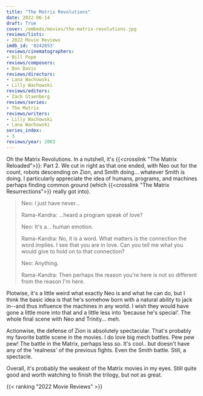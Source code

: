 ```yaml
---
title: "The Matrix Revolutions"
date: 2022-06-14
draft: True
cover: /embeds/movies/the-matrix-revolutions.jpg
reviews/lists:
- 2022 Movie Reviews
imdb_id: '0242653'
reviews/cinematographers:
- Bill Pope
reviews/composers:
- Don Davis
reviews/directors:
- Lana Wachowski
- Lilly Wachowski
reviews/editors:
- Zach Staenberg
reviews/series:
- The Matrix
reviews/writers:
- Lilly Wachowski
- Lana Wachowski
series_index:
- 3
reviews/year: 2003
---
```

Oh the Matrix Revolutions. In a nutshell, it's {{<crosslink "The Matrix Reloaded">}}: Part 2. We cut in right as that one ended, with Neo out for the count, robots descending on Zion, and Smith doing... whatever Smith is doing.  I particularly appreciate the idea of humans, programs, and machines perhaps finding common ground (which {{<crosslink "The Matrix Resurrections">}} really got into). 

> Neo: I just have never...
> 
> Rama-Kandra: ...heard a program speak of love?
> 
> Neo: It's a... human emotion.
> 
> Rama-Kandra: No, it is a word. What matters is the connection the word implies. I see that you are in love. Can you tell me what you would give to hold on to that connection?
> 
> Neo: Anything.
> 
> Rama-Kandra: Then perhaps the reason you're here is not so different from the reason I'm here.

<!--more-->

Plotwise, it's a little weird what exactly Neo is and what he can do, but I think the basic idea is that he's somehow born with a natural ability to jack in--and thus influence the machines in any world. I wish they would have gone a little more into that and a little less into 'because he's special'. The whole final scene with Neo and Trinity... meh. 

Actionwise, the defense of Zion is absolutely spectacular. That's probably my favorite battle scene in the movies. I do love big mech battles. Pew pew pew! The battle in the Matrix, perhaps less so. It's cool.. but doesn't have any of the 'realness' of the previous fights. Even the Smith battle. Still, a spectacle. 

Overall, it's probably the weakest of the Matrix movies in my eyes. Still quite good and worth watching to finish the trilogy, but not as great. 

{{< ranking "2022 Movie Reviews" >}}